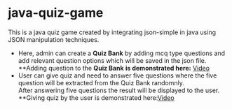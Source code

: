 # java-quiz-game
This is a java quiz game created by integrating json-simple in java using JSON manipulation techniques.   <br />
- Here, admin can create a **Quiz Bank** by adding mcq type questions and add relevant question options which will be saved in the json file. <br />
**Adding question to the **Quiz Bank** **is demonstrated here:** [Video](https://drive.google.com/file/d/1PZWjltPGlndCBux-EIrCT9JG7p9-O9IB/view?usp=sharing) <br />
- User can give quiz and need to answer five questions where the five question will be extracted from the 
Quiz Bank randomnly.  <br /> After answering five questions the result will be displayed to the user.  <br />
**Giving quiz by the user is demonstrated here:[Video](https://drive.google.com/file/d/12lr6-wcVhvu9pNZCX567Phqsfw0TByPr/view?usp=sharing) 



